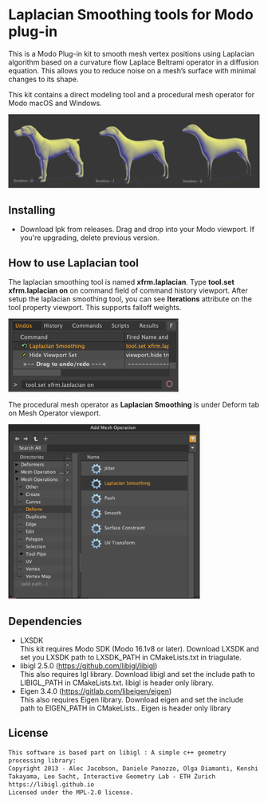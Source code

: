 # Laplacian Smoothing tools for Modo plug-in
This is a Modo Plug-in kit to smooth mesh vertex positions using Laplacian algorithm based on a curvature flow Laplace Beltrami operator in a diffusion equation. This allows you to reduce noise on a mesh’s surface with minimal changes to its shape.

This kit contains a direct modeling tool and a procedural mesh operator for Modo macOS and Windows.


<div align="left">
<img src="./images/Laplacian.png" style='max-height: 350px; object-fit: contain'/>
</div>


## Installing
- Download lpk from releases. Drag and drop into your Modo viewport. If you're upgrading, delete previous version.

## How to use Laplacian tool
The laplacian smoothing tool is named **xfrm.laplacian**. Type **tool.set xfrm.laplacian on** on command field of command history viewport. After setup the laplacian smoothing tool, you can see **Iterations** attribute on the tool property viewport.
This supports falloff weights.
<div align="left">
<img src="./images/toolset.png" style='max-height: 350px; object-fit: contain'/>
</div>

The procedural mesh operator as **Laplacian Smoothing** is under Deform tab on Mesh Operator viewport. 
<div align="left">
<img src="./images/meshop.png" style='max-height: 350px; object-fit: contain'/>
</div>

## Dependencies

- LXSDK  
This kit requires Modo SDK (Modo 16.1v8 or later). Download LXSDK and set you LXSDK path to LXSDK_PATH in CMakeLists.txt in triagulate.
- libigl 2.5.0 (https://github.com/libigl/libigl)  
This also requires Igl library. Download libigl and set the include path to LIBIGL_PATH in CMakeLists.txt. libigl is header only library.
- Eigen 3.4.0 (https://gitlab.com/libeigen/eigen)  
This also requires Eigen library. Download eigen and set the include path to EIGEN_PATH in CMakeLists.. Eigen is header only library

## License

```
This software is based part on libigl : A simple c++ geometry processing library:
Copyright 2013 - Alec Jacobson, Daniele Panozzo, Olga Diamanti, Kenshi
Takayama, Leo Sacht, Interactive Geometry Lab - ETH Zurich
https://libigl.github.io
Licensed under the MPL-2.0 license.
```
